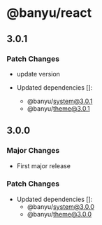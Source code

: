 # @banyu/react

## 3.0.1

### Patch Changes

- update version

- Updated dependencies []:
  - @banyu/system@3.0.1
  - @banyu/theme@3.0.1

## 3.0.0

### Major Changes

- First major release

### Patch Changes

- Updated dependencies []:
  - @banyu/system@3.0.0
  - @banyu/theme@3.0.0
